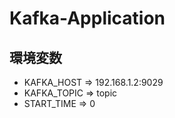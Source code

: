 # Kafka-Application



## 環境変数

- KAFKA_HOST => 192.168.1.2:9029
- KAFKA_TOPIC => topic
- START_TIME => 0
